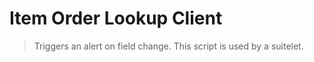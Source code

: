 # Item Order Lookup Client

> Triggers an alert on field change. This script is used by a suitelet.
